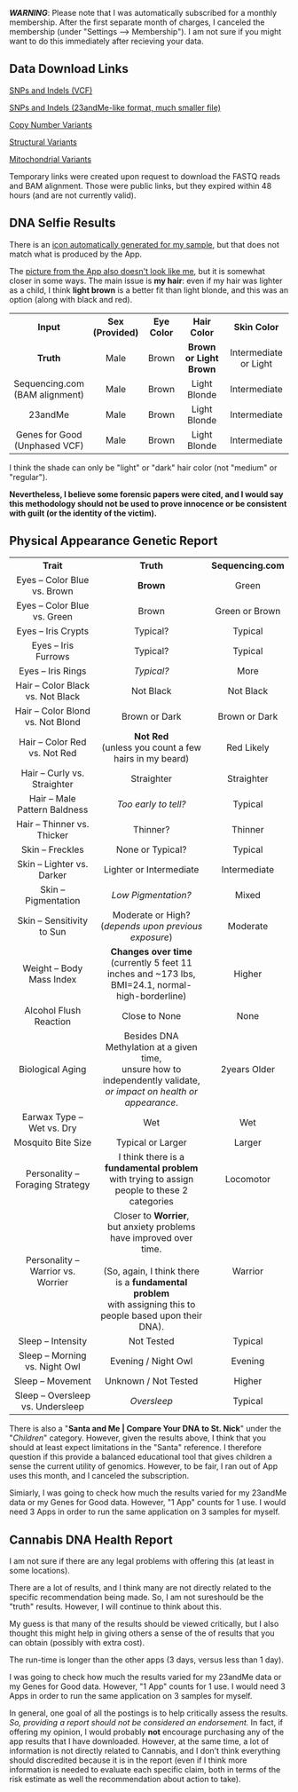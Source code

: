 ***WARNING***: Please note that I was automatically subscribed for a monthly membership.  After the first separate month of charges, I canceled the membership (under "Settings --> Membership").  I am not sure if you might want to do this immediately after recieving your data.

## Data Download Links

[SNPs and Indels (VCF)](https://api.sequencing.com/download.ashx?id=4606fd1c-f29c-4752-bc8b-c4d5578ad8de)

[SNPs and Indels (23andMe-like format, much smaller file)](https://api.sequencing.com/download.ashx?id=630717f6-6593-478c-9684-ebb598c11a75)

[Copy Number Variants](https://api.sequencing.com/download.ashx?id=31c3aa8a-bdad-4e59-a8fa-ddb6ee9753b2)

[Structural Variants](https://api.sequencing.com/download.ashx?id=ec702951-7814-44ce-8023-9ec76984812b)

[Mitochondrial Variants](https://api.sequencing.com/download.ashx?id=947342e4-406d-4b8c-aeb1-9347235a4531)

Temporary links were created upon request to download the FASTQ reads and BAM alignment.  Those were public links, but they expired within 48 hours (and are not currently valid).

## DNA Selfie Results

There is an [icon automatically generated for my sample](https://github.com/cwarden45/DTC_Scripts/blob/master/Sequencing.com/DNA_Selfie-Profile-211016.PNG), but that does not match what is produced by the App.

The [picture from the App also doesn't look like me](https://github.com/cwarden45/DTC_Scripts/blob/master/Sequencing.com/MyDNASelfie-Sequencing.com-2021Oct17.png), but it is somewhat closer in some ways.  The main issue is **my hair**: even if my hair was lighter as a child, I think **light brown** is a better fit than light blonde, and this was an option (along with black and red).

<table>
  <tbody>
    <tr>
      <th align="center">Input</th>
      <th align="center">Sex<br>(Provided)</th>
      <th align="center">Eye Color</th>
      <th align="center">Hair Color</th>
      <th align="center">Skin Color</th>
    </tr>
    <tr>
      <td align="center"><b>Truth</b></td>
      <td align="center">Male</td>
      <td align="center">Brown</td>
      <td align="center"><b>Brown or Light Brown</b></td>
      <td align="center">Intermediate or Light</td>
     </tr>
    <tr>
      <td align="center">Sequencing.com<br>(BAM alignment)</td>
      <td align="center">Male</td>
      <td align="center">Brown</td>
      <td align="center">Light Blonde</td>
      <td align="center">Intermediate</td>
     </tr>
    <tr>
      <td align="center">23andMe</td>
      <td align="center">Male</td>
      <td align="center">Brown</td>
      <td align="center">Light Blonde</td>
      <td align="center">Intermediate</td>
     </tr>
    <tr>
      <td align="center">Genes for Good<br>(Unphased VCF)</td>
      <td align="center">Male</td>
      <td align="center">Brown</td>
      <td align="center">Light Blonde</td>
      <td align="center">Intermediate</td>
     </tr>
</tbody>
</table>

I think the shade can only be "light" or "dark" hair color (not "medium" or "regular").

**Nevertheless, I believe some forensic papers were cited, and I would say this methodology should not be used to prove innocence or be consistent with guilt (or the identity of the victim).**

## Physical Appearance Genetic Report

<table>
  <tbody>
    <tr>
      <th align="center">Trait</th>
      <th align="center"><b>Truth</b></th>
      <th align="center"><b>Sequencing.com</b></th>
    </tr>
    <tr>
      <td align="center">Eyes – Color Blue vs. Brown</td>
      <td align="center"><b>Brown</b></td>
      <td align="center">Green</td>
    </tr>
    <tr>
      <td align="center">Eyes – Color Blue vs. Green</td>
       <td align="center">Brown</td>
       <td align="center">Green or Brown</td>
    </tr>
    <tr>
      <td align="center">Eyes – Iris Crypts</td>
      <td align="center">Typical?</td>
      <td align="center">Typical</td>
    </tr>
    <tr>
      <td align="center">Eyes – Iris Furrows</td>
      <td align="center">Typical?</td>
      <td align="center">Typical</td>
    </tr>
    <tr>
      <td align="center">Eyes – Iris Rings</td>
      <td align="center"><i>Typical?</i></td>
      <td align="center">More</td>
    </tr>
    <tr>
      <td align="center">Hair – Color Black vs. Not Black</td>
      <td align="center">Not Black</td>
      <td align="center">Not Black</td>
    </tr>
    <tr>
      <td align="center">Hair – Color Blond vs. Not Blond</td>
      <td align="center">Brown or Dark</td>
      <td align="center">Brown or Dark</td>
    </tr>
    <tr>
      <td align="center">Hair – Color Red vs. Not Red</td>
      <td align="center"><b>Not Red</b></br>(unless you count a few hairs in my beard)</td>
      <td align="center">Red Likely</td>
    </tr>
    <tr>
      <td align="center">Hair – Curly vs. Straighter</td>
      <td align="center">Straighter</td>
      <td align="center">Straighter</td>
    </tr>
    <tr>
      <td align="center">Hair – Male Pattern Baldness</td>
      <td align="center"><i>Too early to tell?</i></td>
      <td align="center">Typical</td>
    </tr>
    <tr>
      <td align="center">Hair – Thinner vs. Thicker</td>
      <td align="center">Thinner?</td>
      <td align="center">Thinner</td>
    </tr>
    <tr>
      <td align="center">Skin – Freckles</td>
      <td align="center">None or Typical?</td>
      <td align="center">Typical</td>
    </tr>
    <tr>
      <td align="center">Skin – Lighter vs. Darker</td>
      <td align="center">Lighter or Intermediate</td>
      <td align="center">Intermediate</td>
    </tr>
    <tr>
      <td align="center">Skin – Pigmentation</td>
      <td align="center"><i>Low Pigmentation?</i></td>
      <td align="center">Mixed</td>
    </tr>
    <tr>
      <td align="center">Skin – Sensitivity to Sun</td>
      <td align="center">Moderate or High?<br>(<i>depends upon previous exposure</i>)</td>
      <td align="center">Moderate</td>
    </tr>
    <tr>
      <td align="center">Weight – Body Mass Index</td>
      <td align="center"><b>Changes over time</b></br>(currently 5 feet 11 inches and ~173 lbs,</br> BMI=24.1, normal-high-borderline)</td>
      <td align="center">Higher</td>
    </tr>
    <tr>
      <td align="center">Alcohol Flush Reaction</td>
      <td align="center">Close to None</td>
      <td align="center">None</td>
    </tr>
    <tr>
      <td align="center">Biological Aging</td>
      <td align="center">Besides DNA Methylation at a given time,</br> unsure how to independently validate,</br> <i>or impact on health or appearance</i>.</td>
      <td align="center">2years Older</td>
    </tr>
    <tr>
      <td align="center">Earwax Type – Wet vs. Dry</td>
      <td align="center">Wet</td>
      <td align="center">Wet</td>
    </tr>
    <tr>
       <td align="center">Mosquito Bite Size</td>
       <td align="center">Typical or Larger</td>
       <td align="center">Larger</td>
    </tr>
    <tr>
       <td align="center">Personality – Foraging Strategy</td>
       <td align="center">I think there is a <b>fundamental problem</b></br> with trying to assign people to these 2 categories</td>
       <td align="center">Locomotor</td>
    </tr>
    <tr>
       <td align="center">Personality – Warrior vs. Worrier</td>
       <td align="center">Closer to <b>Worrier</b>,</br> but anxiety problems have improved over time.</br></br>(So, again, I think there is a <b>fundamental problem</b></br> with assigning this to people based upon their DNA).</td>
        <td align="center">Warrior</td>
    </tr>
    <tr>
       <td align="center">Sleep – Intensity</td>
       <td align="center">Not Tested</td>
       <td align="center">Typical</td>
    </tr>
    <tr>
        <td align="center">Sleep – Morning vs. Night Owl</td>
        <td align="center">Evening / Night Owl</td>
        <td align="center">Evening</td>
    </tr>
    <tr>
        <td align="center">Sleep – Movement</td>
        <td align="center">Unknown / Not Tested</td>
        <td align="center">Higher</td>
    </tr>
    <tr>
        <td align="center">Sleep – Oversleep vs. Undersleep</td>
        <td align="center"><i>Oversleep</i></td>
        <td align="center">Typical</td>
    </tr>
 </tr>
</tbody>
</table>

There is also a "**Santa and Me | Compare Your DNA to St. Nick**" under the "*Children*" category.  However, given the results above, I think that you should at least expect limitations in the "Santa" reference.  I therefore question if this provide a balanced educational tool that gives children a sense the current utility of genomics.  However, to be fair, I ran out of App uses this month, and I canceled the subscription.

Simiarly, I was going to check how much the results varied for my 23andMe data or my Genes for Good data.  However, "1 App" counts for 1 use.  I would need 3 Apps in order to run the same application on 3 samples for myself.

## Cannabis DNA Health Report

I am not sure if there are any legal problems with offering this (at least in some locations).

There are a lot of results, and I think many are not directly related to the specific recommendation being made.  So, I am not sureshould be the "truth" results.  However, I will continue to think about this.

My guess is that many of the results should be viewed critically, but I also thought this might help in giving others a sense of the of results that you can obtain (possibly with extra cost).

The run-time is longer than the other apps (3 days, versus less than 1 day).

I was going to check how much the results varied for my 23andMe data or my Genes for Good data.  However, "1 App" counts for 1 use.  I would need 3 Apps in order to run the same application on 3 samples for myself.

In general, one goal of all the postings is to help critically assess the results.  *So, providing a report should not be considered an endorsement.*  In fact, if offering my opinion, I would probably **not** encourage purchasing any of the app results that I have downloaded.  However, at the same time, a lot of information is not directly related to Cannabis, and I don't think everything should discredited because it is in the report (even if I think more information is needed to evaluate each specific claim, both in terms of the risk estimate as well the recommendation about action to take).
